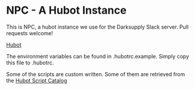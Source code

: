 # NPC - A Hubot Instance


This is NPC, a hubot instance we use for the Darksupply Slack server. Pull requests welcome!

[Hubot](https://github.com/github/hubot)

The environment variables can be found in .hubotrc.example. Simply copy this file to .hubotrc.


Some of the scripts are custom written. Some of them are retrieved from the [Hubot Script Catalog](http://hubot-script-catalog.herokuapp.com/)
